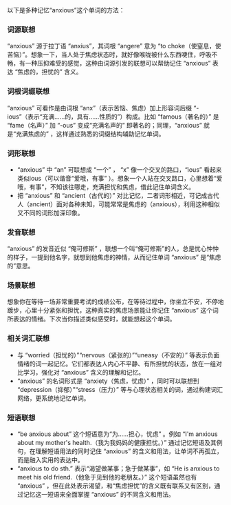 以下是多种记忆“anxious”这个单词的方法：

### 词源联想
“anxious” 源于拉丁语 “anxius”，其词根 “angere” 意为 “to choke（使窒息，使苦恼）”。想象一下，当人处于焦虑状态时，就好像喉咙被什么东西哽住，呼吸不畅，有一种压抑难受的感觉，这种由词源引发的联想可以帮助记住 “anxious” 表达 “焦虑的，担忧的” 含义。

### 词根词缀联想
“anxious” 可看作是由词根 “anx”（表示苦恼、焦虑）加上形容词后缀 “-ious”（表示“充满……的，具有……性质的”）构成。比如 “famous（著名的）” 是 “fame（名声）” 加 “-ous” 变成“充满名声的” 即著名的；同理，“anxious” 就是“充满焦虑的” ，这样通过熟悉的词缀结构辅助记忆单词。 

### 词形联想
 - “anxious” 中 “an” 可联想成 “一个” ， “x” 像一个交叉的路口，“ious” 看起来类似ious（可以谐音“爱哦，有事” ）。想象一个人站在交叉路口，心里想着“爱哦，有事”，不知该往哪走，充满担忧和焦虑，借此记住单词含义。 
 - 把 “anxious” 和 “ancient（古代的）” 对比记忆，二者词形相近，可记成古代人（ancient）面对各种未知，可能常常是焦虑的（anxious），利用这种相似又不同的词形加深印象。

### 发音联想
“anxious” 的发音近似 “俺可修斯” ，联想一个叫“俺可修斯”的人，总是忧心忡忡的样子，一提到他名字，就想到他焦虑的神情，从而记住单词 “anxious” 是“焦虑的”意思。 

### 场景联想
想象你在等待一场非常重要考试的成绩公布，在等待过程中，你坐立不安，不停地踱步，心里十分紧张和担忧，这种真实的焦虑场景能让你记住 “anxious” 这个词所表达的情绪。下次当你描述类似感受时，就能想起这个单词。

### 相关词汇联想
 - 与 “worried（担忧的）”“nervous（紧张的）”“uneasy（不安的）” 等表示负面情绪的词一起记忆。它们都表达人内心不平静、有所担忧的状态，放在一组对比学习，强化对 “anxious” 含义的理解和记忆。 
 - “anxious” 的名词形式是 “anxiety（焦虑，忧虑）” ，同时可以联想到 “depression（抑郁）”“stress（压力）” 等与心理状态相关的词，通过构建词汇网络，更系统地记忆单词。

### 短语联想
 - “be anxious about” 这个短语意为“为……担心，忧虑” 。例如 “I'm anxious about my mother's health.（我为我妈妈的健康担忧。）” 通过记忆短语及其例句，在理解短语用法的同时记住 “anxious” 的含义和用法，让单词不再孤立，而是融入实用的表达中。 
 - “anxious to do sth.” 表示“渴望做某事；急于做某事”，如 “He is anxious to meet his old friend.（他急于见到他的老朋友。）” 这个短语虽然也有 “anxious” ，但在此处表示渴望，和“焦虑担忧”的含义既有联系又有区别，通过记忆这一短语来全面掌握 “anxious” 的不同含义和用法。 